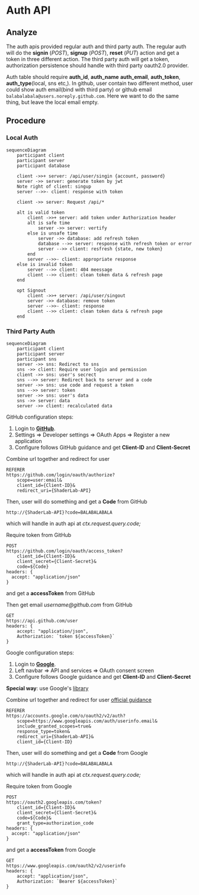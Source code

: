 # Auth API

## Analyze

The auth apis provided regular auth and third party auth. The regular auth will do the **signin** (_POST_),
**signup** (_POST_), **reset** (_PUT_) action and get a token in three different action. The third party
auth will get a token, authorization persistence should handle with third party oauth2.0 provider.  

Auth table should require **auth_id**, **auth_name** **auth_email**, **auth_token**, **auth_type**(local,
sns etc,). In github, user contain two different method, user could show auth email(bind with third party)
or github email `balabalabala@users.noreply.github.com`. Here we want to do the same thing, but leave the
local email empty.

## Procedure

### Local Auth

```mermaid
sequenceDiagram
    participant client
    participant server
    participant database
   
    client ->>+ server: /api/user/singin {account, password}
    server ->> server: generate token by jwt
    Note right of client: singup
    server -->>- client: response with token

    client ->> server: Request /api/*
    
    alt is valid token
        client ->>+ server: add token under Authorization header
        alt is safe time
            server ->> server: vertify
        else is unsafe time
            server ->> database: add refresh token
            database -->> server: response with refresh token or error
            server -->> client: resfresh {state, new token}
        end
        server -->>- client: appropriate response
    else is invalid token
        server -->> client: 404 meessage
        client -->> client: clean token data & refresh page
    end

    opt Signout
        client ->>+ server: /api/user/singout
        server ->> database: remove token
        server -->>- client: response
        client -->> client: clean token data & refresh page
    end
```

### Third Party Auth

```mermaid
sequenceDiagram
    participant client
    participant server
    participant sns
    server ->> sns: Redirect to sns
    sns ->> client: Require user login and permission
    client ->> sns: user's secrect
    sns -->> server: Redirect back to server and a code
    server ->> sns: use code and request a token
    sns -->> server: token
    server ->> sns: user's data
    sns ->> server: data
    server ->> client: recalculated data
```

GitHub configuration steps:

1. Login to **[GitHub](https://github.com/)**.
2. Settings => Developer settings => OAuth Apps => Register a new application
3. Configure follows GitHub guidance and get **Client-ID** and **Client-Secret**

Combine url together and redirect for user

```
REFERER
https://github.com/login/oauth/authorize?
    scope=user:email&
    client_id={Client-ID}&
    redirect_uri={ShaderLab-API}
```

Then, user will do something and get a **Code** from GitHub

```
http://{ShaderLab-API}?code=BALABALABALA
```

which will handle in auth api at _ctx.request.query.code;_

Require token from GitHub

```
POST
https://github.com/login/oauth/access_token?
    client_id={Client-ID}&
    client_secret={Client-Secret}&
    code=${Code}
headers: {
  accept: "application/json"
}
```

and get a **accessToken** from GitHub

Then get email _username@github.com_ from GitHub

```
GET
https://api.github.com/user
headers: {
    accept: "application/json",
    Authorization: `token ${accessToken}`
}
```

Google configuration steps:

1. Login to **[Google](https://console.cloud.google.com)**.
2. Left navbar => API and services => OAuth consent screen
3. Configure follows Google guidance and get **Client-ID** and **Client-Secret**

**Special way**: use Google's [library](https://developers.google.com/identity/protocols/oauth2/web-server#node.js_1)

Combine url together and redirect for user
[official guidance](https://developers.google.com/identity/protocols/oauth2/web-server#creatingclient)

```
REFERER
https://accounts.google.com/o/oauth2/v2/auth?
    scope=https://www.googleapis.com/auth/userinfo.email&
    include_granted_scopes=true&
    response_type=token&
    redirect_uri={ShaderLab-API}&
    client_id={Client-ID}
```

Then, user will do something and get a **Code** from Google

```
http://{ShaderLab-API}?code=BALABALABALA
```

which will handle in auth api at _ctx.request.query.code;_

Require token from Google

```
POST
https://oauth2.googleapis.com/token?
    client_id={Client-ID}&
    client_secret={Client-Secret}&
    code=${Code}&
    grant_type=authorization_code
headers: {
  accept: "application/json"
}
```

and get a **accessToken** from Google

```
GET
https://www.googleapis.com/oauth2/v2/userinfo
headers: {
    accept: "application/json",
    Authorization: `Bearer ${accessToken}`
}
```

